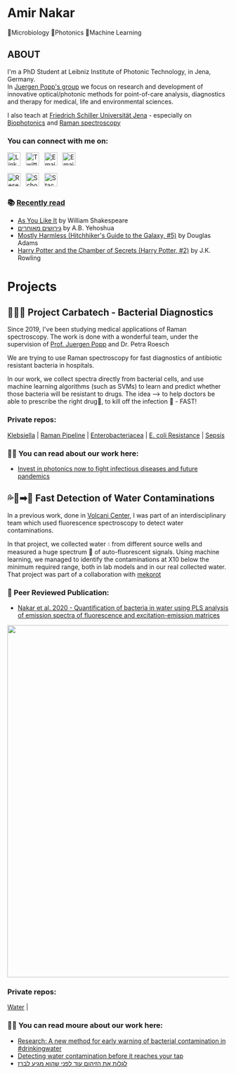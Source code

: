 # Amir Nakar
 🦠Microbiology 🔬Photonics 🎯Machine Learning
              
## ABOUT
I'm a PhD Student at Leibniz Institute of Photonic Technology, in Jena, Germany. <br />
In [Juergen Popp's group](https://www.leibniz-ipht.de/en/research/departments/spectroscopy-and-imaging/overview.html) we focus on research and development of innovative optical/photonic methods for point-of-care analysis, diagnostics and therapy for medical, life and environmental sciences. 

I also teach at [Friedrich Schiller Universität Jena](https://www.ipc.uni-jena.de/en) - especially on [Biophotonics](https://en.wikipedia.org/wiki/Biophotonics) and [Raman spectroscopy](https://en.wikipedia.org/wiki/Raman_spectroscopy)


### You can connect with me on:


[<img src="https://img.shields.io/badge/LinkedIn-%230077B5.svg?style=flat&logo=linkedin&logoColor=white" alt="LinkedIn" title="LinkedIn" height="30" />][linkedin]
&nbsp;
[<img src="https://img.shields.io/badge/@a_nakar-%231DA1F2.svg??style=flat&logo=Twitter&logoColor=white" alt="Twitter" title="Twitter" height="30" />][Twitter]
&nbsp;
[<img src="https://img.shields.io/badge/✉ Email-D14836?style=flat&" alt="Email" title="Email" height="30" />][Email]
&nbsp;
[<img src="https://img.shields.io/badge/📎Website-6c757d?style=flat&" alt="Email" title="Email" height="30" />][Website]

[<img src="https://img.shields.io/badge/ResearchGate-00CCBB?style=flat&logo=ResearchGate&logoColor=white" alt="ResearchGate" title="ResearchGate" height="30" />][ResearchGate]
&nbsp;
[<img src="https://img.shields.io/badge/Scholar-4285f4?style=flat&logo=googlescholar&logoColor=white" alt="Scholar" title="Scholar" height="30" />][Scholar]
&nbsp;
[<img src="https://img.shields.io/badge/Stack%20Overflow-FE7A16?logo=stackoverflow&logoColor=white" alt="Stack Overflow" title="Stack Overflow" height="30" />](https://stackoverflow.com/users/11983659/anakar)
&nbsp;

### 📚 [Recently read](https://www.goodreads.com/user/show/22975284-amir-nakar)
<!-- GOODREADS-LIST:START -->
- [As You Like It](https://www.goodreads.com/review/show/2265626819?utm_medium=api&utm_source=rss) by William Shakespeare
- [גירושים מאוחרים](https://www.goodreads.com/review/show/2318185165?utm_medium=api&utm_source=rss) by A.B. Yehoshua
- [Mostly Harmless (Hitchhiker's Guide to the Galaxy, #5)](https://www.goodreads.com/review/show/2718537526?utm_medium=api&utm_source=rss) by Douglas Adams
- [Harry Potter and the Chamber of Secrets (Harry Potter, #2)](https://www.goodreads.com/review/show/728927345?utm_medium=api&utm_source=rss) by J.K. Rowling
<!-- GOODREADS-LIST:END -->

# Projects
## 💊🔬🦠 Project Carbatech - Bacterial Diagnostics
Since 2019, I've been studying medical applications of Raman spectroscopy. 
The work is done with a wonderful team, under the supervision of [Prof. Juergen Popp](https://www.ipc.uni-jena.de/en/research+groups/popp+group) and Dr. Petra Roesch

We are trying to use Raman spectroscopy for fast diagnostics of antibiotic resistant bacteria in hospitals. 

In our work, we collect spectra directly from bacterial cells, and use machine learning algorithms (such as SVMs) to learn and predict whether those bacteria will be resistant to drugs.
The idea --> to help doctors be able to prescribe the right drug💊, to kill off the infection 🦠 - FAST!

### Private repos:
[Klebsiella](https://github.com/amirnakar/KlebsiellaP)  | [Raman Pipeline](https://github.com/amirnakar/Raman.Pipeline) | [Enterobacteriacea](https://github.com/amirnakar/EnteroP) | [E. coli Resistance](https://github.com/amirnakar/ColiP) | [Sepsis](https://github.com/amirnakar/BloodIso)

### ✍🏼 You can read about our work here:
* [Invest in photonics now to fight infectious diseases and future pandemics](https://www.euractiv.com/section/health-consumers/opinion/invest-in-photonics-now-to-fight-infectious-diseases-and-future-pandemics/)



## 💦🌈➡🧫 Fast Detection of Water Contaminations
In a previous work, done in [Volcani Center](https://www.agri.gov.il/en/units/institutes/8.aspx),
I was part of an interdisciplinary team which used fluorescence spectroscopy to detect water contaminations.

In that project, we collected water 💧 from different source wells and measured a huge spectrum 🌈 of auto-fluorescent signals. 
Using machine learning, we managed to identify the contaminations at X10 below the minimum required range, both in lab models and in our real collected water.
That project was part of a collaboration with [mekorot](https://www.mekorot-int.com/) 
### 📄 Peer Reviewed Publication:
* [Nakar et al. 2020 - Quantification of bacteria in water using PLS analysis of emission spectra of fluorescence and excitation-emission matrices](https://www.sciencedirect.com/science/article/abs/pii/S0043135419309716)

<img src="https://ars.els-cdn.com/content/image/1-s2.0-S0043135419309716-fx1_lrg.jpg" width="800">

### Private repos:
[Water](https://github.com/amirnakar/KlebsiellaP) |

### ✍🏼 You can read moure about our work here:
* [Research: A new method for early warning of bacterial contamination in #drinkingwater](https://www.linkedin.com/feed/update/urn:li:activity:6721427914832785409/) 
* [Detecting water contamination before it reaches your tap](https://www.israel21c.org/detecting-water-contamination-before-it-reaches-your-tap/)
* [לגלות את הזיהום עוד לפני שהוא מגיע לברז](https://www.haaretz.co.il/blogs/roibetlevi/BLOG-1.9794448)


<!--
**amirnakar/amirnakar** is a ✨ _special_ ✨ repository because its `README.md` (this file) appears on your GitHub profile.
<script src="https://platform.linkedin.com/badges/js/profile.js" async defer type="text/javascript"></script>
Here are some ideas to get you started:

- 🔭 I’m currently working on ...
- 🌱 I’m currently learning ...
- 👯 I’m looking to collaborate on ...
- 🤔 I’m looking for help with ...
- 💬 Ask me about ...
- 📫 How to reach me: ...
- 😄 Pronouns: ...
- ⚡ Fun fact: ...
-->

 
 
 </details>

[website]: https://www.leibniz-ipht.de/en/author/206/
[twitter]: https://twitter.com/nakar_a
[linkedin]: https://www.linkedin.com/in/amir-nakar/
[Researchgate]: https://www.researchgate.net/profile/Amir_Nakar
[Scholar]: https://scholar.google.com/citations?user=qSmXfbcAAAAJ&hl=iw
[email]: mailto:anakar@ymail.com
[Stack]: https://stackoverflow.com/users/11983659/anakar

 
